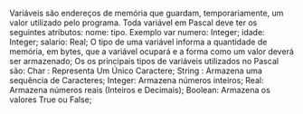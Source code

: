 Variáveis são endereços de memória que guardam, temporariamente, um valor utilizado pelo programa.
Toda variável em Pascal deve ter os seguintes atributos: nome: tipo.
Exemplo
var numero: Integer;
       idade: Integer;
       salario: Real;
O tipo de uma variável informa a quantidade de memória, em bytes, que a variável ocupará e a forma como um valor deverá ser armazenado;
Os os principais tipos de variáveis utilizados no Pascal são:
  Char : Representa Um Único Caractere;
  String : Armazena uma sequência de Caracteres;
  Integer: Armazena números inteiros;
  Real: Armazena números reais (Inteiros e Decimais);
  Boolean: Armazena os valores True ou False;
